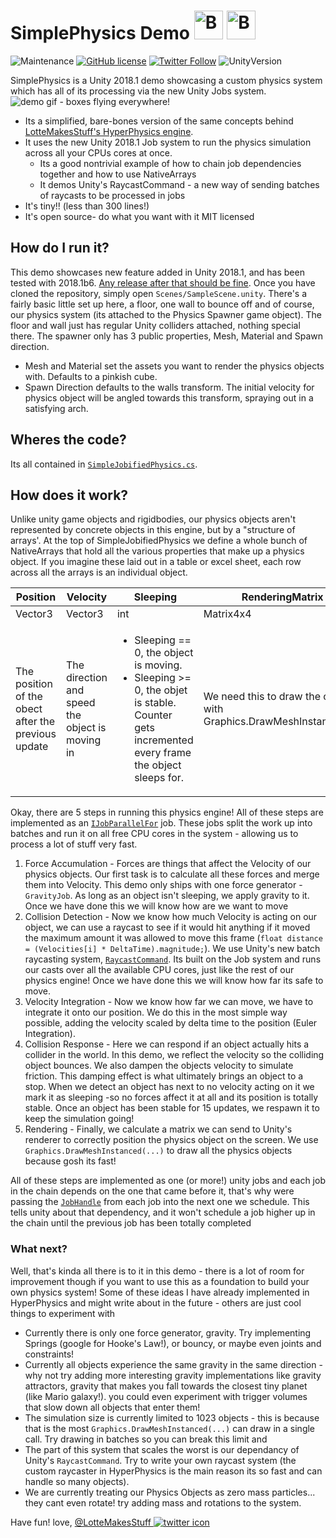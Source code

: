 # SimplePhysics Demo    <a href='https://ko-fi.com/A08215TT' target='_blank'><img height='46' style='border:0px;height:46px;' src='https://az743702.vo.msecnd.net/cdn/kofi3.png?v=0' border='0' alt='Buy Me a Coffee at ko-fi.com' /></a> <a href='https://www.patreon.com/bePatron?u=7061709' target='_blank'><img height='46' style='border:0px;height:46px;' src='https://c5.patreon.com/external/logo/become_a_patron_button@2x.png' border='0' alt='Become a Patron!' /></a>
![Maintenance](https://img.shields.io/maintenance/no/2018) [![GitHub license](https://img.shields.io/github/license/LotteMakesStuff/SimplePhysicsDemo)](https://github.com/LotteMakesStuff/SimplePhysicsDemo/blob/master/LICENSE)
[![Twitter Follow](https://img.shields.io/twitter/follow/LotteMakesStuff?label=follow&style=social)](https://twitter.com/LotteMakesStuff) ![UnityVersion](https://img.shields.io/badge/made%20with%20unity-2018.1-orange?logo=unity)



SimplePhysics is a Unity 2018.1 demo showcasing a custom physics system which has all of its processing via the new Unity Jobs system.
![demo gif - boxes flying everywhere!](/Docs/phys.gif)
* Its a simplified, bare-bones version of the same concepts behind [LotteMakesStuff's HyperPhysics engine](https://twitter.com/LotteMakesStuff/status/964612077708070912).
* It uses the new Unity 2018.1 Job system to run the physics simulation across all your CPUs cores at once.
  * Its a good nontrivial example of how to chain job dependencies together and how to use NativeArrays
  * It demos Unity's RaycastCommand - a new way of sending batches of raycasts to be processed in jobs
* It's tiny!! (less than 300 lines!)
* It's open source- do what you want with it MIT licensed

## How do I run it?
This demo showcases new feature added in Unity 2018.1, and has been tested with  2018.1b6. [Any release after that should be fine](https://unity3d.com/unity/beta-download). Once you have cloned the repository, simply open `Scenes/SampleScene.unity`. There's a fairly basic little set up here, a floor, one wall to bounce off and of course, our physics system (its attached to the Physics Spawner game object). The floor and wall just has regular Unity colliders attached, nothing special there. The spawner only has 3 public properties, Mesh, Material and Spawn direction.
* Mesh and Material set the assets you want to render the physics objects with. Defaults to a pinkish cube.
* Spawn Direction defaults to the walls transform. The initial velocity for physics object will be angled towards this transform, spraying out in a satisfying arch.

## Wheres the code?
Its all contained in [`SimpleJobifiedPhysics.cs`](/Assets/SimpleJobifiedPhysics.cs).

## How does it work?
Unlike unity game objects and rigidbodies, our physics objects aren't represented by concrete objects in this engine, but by a "structure of arrays'. At the top of SimpleJobifiedPhysics we define a whole bunch of NativeArrays that hold all the various properties that make up a physics object. If you imagine these laid out in a table or excel sheet, each row across all the arrays is an individual object. 

Position | Velocity | Sleeping | RenderingMatrix
------------ | -------------|------------ | -------------
Vector3 | Vector3 | int | Matrix4x4
The position of the obect after the previous update | The direction and speed the object is moving in | <ul><li>Sleeping == 0, the object is moving.</li><li>Sleeping >= 0, the objet is stable. Counter gets incremented every frame the object sleeps for.</li></ul>  | We need this to draw the object with Graphics.DrawMeshInstanced(...)

Okay, there are 5 steps in running this physics engine! All of these steps are implemented as an [`IJobParallelFor`](https://docs.unity3d.com/2018.1/Documentation/ScriptReference/Unity.Jobs.IJobParallelFor.html) job. These jobs split the work up into batches and run it on all free CPU cores in the system - allowing us to process a lot of stuff very fast.

1. Force Accumulation - Forces are things that affect the Velocity of our physics objects. Our first task is to calculate all these forces and merge them into Velocity. This demo only ships with one force generator - `GravityJob`. As long as an object isn't sleeping, we apply gravity to it. Once we have done this we will know how are we want to move
1. Collision Detection - Now we know how much Velocity is acting on our object, we can use a raycast to see if it would hit anything if it moved the maximum amount it was allowed to move this frame (`float distance = (Velocities[i] * DeltaTime).magnitude;`). We use Unity's new batch raycasting system, [`RaycastCommand`](https://docs.unity3d.com/2018.1/Documentation/ScriptReference/RaycastCommand.html). Its built on the Job system and runs our casts over all the available CPU cores, just like the rest of our physics engine! Once we have done this we will know how far its safe to move.
1. Velocity Integration - Now we know how far we can move, we have to integrate it onto our position. We do this in the most simple way possible, adding the velocity scaled by delta time to the position (Euler Integration).
1. Collision Response - Here we can respond if an object actually hits a collider in the world. In this demo, we reflect the velocity so the colliding object bounces. We also dampen the objects velocity to simulate friction. This damping effect is what ultimately brings an object to a stop. When we detect an object has next to no velocity acting on it we mark it as sleeping -so no forces affect it at all and its position is totally stable. Once an object has been stable for 15 updates, we respawn it to keep the simulation going!
1. Rendering - Finally, we calculate a matrix we can send to Unity's renderer to correctly position the physics object on the screen. We use `Graphics.DrawMeshInstanced(...)` to draw all the physics objects because gosh its fast!

All of these steps are implemented as one (or more!) unity jobs and each job in the chain depends on the one that came before it, that's why were passing the [`JobHandle`](https://docs.unity3d.com/2018.1/Documentation/ScriptReference/Unity.Jobs.JobHandle.html) from each job into the next one we schedule. This tells unity about that dependency, and it won't schedule a job higher up in the chain until the previous job has been totally completed 

### What next?
Well, that's kinda all there is to it in this demo - there is a lot of room for improvement though if you want to use this as a foundation to build your own physics system! Some of these ideas I have already implemented in HyperPhysics and might write about in the future - others are just cool things to experiment with

* Currently there is only one force generator, gravity. Try implementing Springs (google for Hooke's Law!), or bouncy, or maybe even joints and constraints!
* Currently all objects experience the same gravity in the same direction - why not try adding more interesting gravity implementations like gravity attractors, gravity that makes you fall towards the closest tiny planet (like Mario galaxy!). you could even experiment with trigger volumes that slow down all objects that enter them! 
* The simulation size is currently limited to 1023 objects - this is because that is the most `Graphics.DrawMeshInstanced(...)` can draw in a single call. Try drawing in batches so you can break this limit and 
* The part of this system that scales the worst is our dependancy of Unity's `RaycastCommand`. Try to write your own raycast system (the custom raycaster in HyperPhysics is the main reason its so fast and can handle so many objects).
* We are currently treating our Physics Objects as zero mass particles... they cant even rotate! try adding mass and rotations to the system.

Have fun! 
love,
[@LotteMakesStuff ![twitter icon](http://i.imgur.com/wWzX9uB.png)](http://www.twitter.com/LotteMakesStuff)

